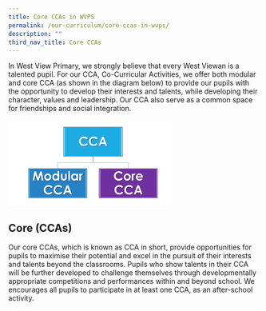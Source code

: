 ```yaml
---
title: Core CCAs in WVPS
permalink: /our-curriculum/core-ccas-in-wvps/
description: ""
third_nav_title: Core CCAs
---
```





In West View Primary, we strongly believe that every West Viewan is a talented pupil. For our CCA, Co-Curricular Activities, we offer both modular and core CCA (as shown in the diagram below) to provide our pupils with the opportunity to develop their interests and talents, while developing their character, values and leadership. Our CCA also serve as a common space for friendships and social integration.

<style>  
img {  
  display: block;  
  margin-left: auto;  
  margin-right: auto;  
}  
</style>  
<body><img src="/images/Core%20CCAs.png" alt="CCA" style="width:65%;">  
  
</body>

Core (CCAs)
-----------

Our core CCAs, which is known as CCA in short, provide opportunities for pupils to maximise their potential and excel in the pursuit of their interests and talents beyond the classrooms. Pupils who show talents in their CCA will be further developed to challenge themselves through developmentally appropriate competitions and performances within and beyond school. We encourages all pupils to participate in at least one CCA, as an after-school activity.